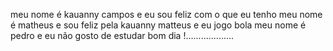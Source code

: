 meu nome é kauanny campos e eu sou feliz com o que eu tenho
meu nome é matheus e sou feliz pela kauanny 
matteus e eu jogo bola 
meu nome é pedro e eu não gosto de estudar 
bom dia !...................
